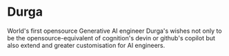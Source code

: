 # Durga

World's first opensource Generative AI engineer
Durga's wishes not only to be the opensource-equivalent of cognition's devin or github's copilot but also extend and greater customisation for AI engineers.

